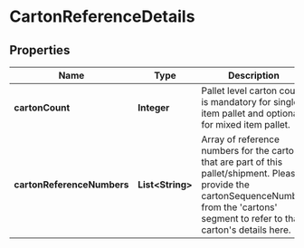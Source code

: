 # CartonReferenceDetails

## Properties
Name | Type | Description | Notes
------------ | ------------- | ------------- | -------------
**cartonCount** | **Integer** | Pallet level carton count is mandatory for single item pallet and optional for mixed item pallet. |  [optional]
**cartonReferenceNumbers** | **List&lt;String&gt;** | Array of reference numbers for the carton that are part of this pallet/shipment. Please provide the cartonSequenceNumber from the &#x27;cartons&#x27; segment to refer to that carton&#x27;s details here. | 
